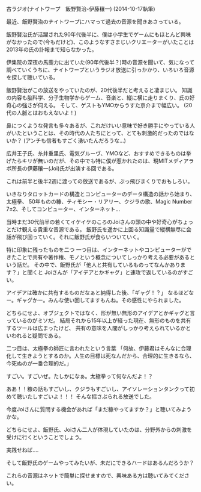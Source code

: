 古ラジオ(ナイトワープ　飯野賢治-伊藤穰一) (2014-10-17執筆)

最近、飯野賢治のナイトワープにハマって過去の音源を聞きあさっている。

飯野賢治氏が活躍された90年代後半に、僕は小学生でゲームにもほとんど興味がなかったので(今もだけど)、このようなすさまじいクリエーターがいたことは2013年の氏の訃報まで知らなかった。

伊集院の深夜の馬鹿力に出ていた(90年代後半？)時の音源を聞いて、気になって調べていくうちに、ナイトワープというラジオ放送に引っかかり、いろいろ音源を探して聴いている。

飯野賢治がこの放送をやっていたのが、20代後半だと考えると凄まじい。
知識の内容も脳科学、分子生物学からゲーム、音楽と、縦に横に走りまくり、氏の好奇心の強さが伺える。
そして、ゲストもYMOからうすた京介まで幅広い。
(20代の人脈とはおもえないよ！)

鼻につくような発言も多々あるが、これだけいい意味で好き勝手にやっている人がいたということは、その時代の人たちにとって、とても刺激的だったのではないか？
(アンチも信者もすごく湧いたんだろうな...)

広井王子氏、糸井重里氏、電気グルーヴ、YMOなど、おすすめできるものは挙げたらキリが無いのだが、その中でも特に僕が惹かれたのは、現MITメディアラボ所長の伊藤穰一(Joi)氏が出演する回である。

これは前半と後半2週に渡っての放送であるが、ぶっ飛びまくりでおもしろい。

いきなりタロットカードの構造とコンピューターのデータ構造の話から始まり、太極拳、
50年ものの糠、ティモシー・リアリー、クジラの歌、Magic Number 7±2、そしてコンピューター、インターネット...

当時まだ30代前半の若くてイケイケのころのJoiさんの頭の中や好奇心がちょっとだけ観える貴重な音源である。
飯野氏を遥かに上回る知識量で縦横無尽に会話が飛び回っていく。それに飯野氏が食らいついていく。

特に印象に残ったものを二つ
一つ目は、インターネットやコンピューターができたことで共有や著作権、モノという概念についてしっかり考える必要があるという話だ。
その中で、飯野氏が「他人と共有しているものってなんかあります？」と聞くと
Joiさんが「アイデアとかギャグ」と速攻で返しているのがすごい。

アイデアは確かに共有するものだなぁと納得した後、「ギャグ！？」
なるほどなー。ギャグかー。みんな使い回してますもんね。その感性にやられました。

どちらにせよ、オブジェクトではなく、形が無い無形のアイデアとかギャグと言っているのがミソだ。
結局それから15年以上が経った現在、無形のものを共有するツールは広まったけど、
共有の意味を人間がしっかり考えられているかといわれると疑問である。

二つ目は、太極拳の師匠に言われたという言葉
「何故、伊藤君はそんなに合理化して生きようとするのか。人生の目標は死なんだから、合理的に生きるなら、今死ぬのが一番合理的だ。」

すごい。すごいぜ。たしかになぁ。太極拳って何なんだよ！？

ああ！！糠の話もすごいし、クジラもすごいし、アイソレーションタンクって初めて聴いたしすごいよ！！！
そんな揺さぶられる放送でした。

今度Joiさんに質問する機会があれば「まだ糠やってますか？」と聴いてみようかな。

どちらにせよ、飯野氏、Joiさん二人が体現していたのは、分野外からの刺激を受けに行くということでしょう。

実践せねば....

そして飯野氏のゲームやってみたいが、未だにできるハードはあるんだろうか？

これらの音源はネットで簡単に探せますので、興味ある方は聴いてみてください。

